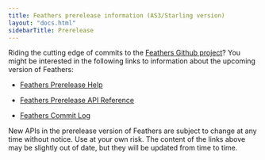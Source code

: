 ```yaml
---
title: Feathers prerelease information (AS3/Starling version)
layout: "docs.html"
sidebarTitle: Prerelease
---
```


Riding the cutting edge of commits to the [Feathers Github project](https://github.com/feathersui/feathersui-starling)? You might be interested in the following links to information about the upcoming version of Feathers:

- [Feathers Prerelease Help](https://feathersui.com/beta/help/)

- [Feathers Prerelease API Reference](https://feathersui.com/beta/api-reference/)

- [Feathers Commit Log](https://github.com/feathersui/feathersui-starling/commits/master)

New APIs in the prerelease version of Feathers are subject to change at any time without notice. Use at your own risk. The content of the links above may be slightly out of date, but they will be updated from time to time.

